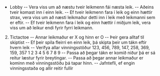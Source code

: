  
- Lobby
-- Vera viss um að næstu tveir leikmenn fái næsta leik.
-- Aðeins tveir komast inn í einn leik.
-- Ef tveir leikmenn fara í leik og einn hættir strax, vera viss um að næsti leikmaður detti inn í leik með leikmanni sem er eftir.
-- Ef tveir leikmenn fara í leik og einn hættir í miðjum leik, vera viss um að leikur endi fyrir fyrri leikmann.

2. Tictactoe
-- Annar leikmaður er X og hinn er O
-- Þeir gera alltaf til skiptist
-- Ef þeir spila fleirri en einn leik, þá skipta þeir um tákn eftir hvern leik
-- Verifya allar vinningsstöður 123, 456, 789, 147, 258, 369, 159, 357
  1 2 3
  4 5 6
  7 8 9
-- Passa að þegar tákn er komið niður þá er sá reitur læstur fyrir breytingar.
-- Passa að þegar annar leikmaður er kominn með vinningsstöðu þá tapar hinn.
-- Jafntefli, ef engin vinningsstaða og allir reitir fullir

